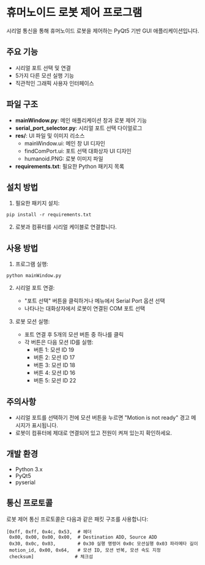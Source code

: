 # 휴머노이드 로봇 제어 프로그램

시리얼 통신을 통해 휴머노이드 로봇을 제어하는 PyQt5 기반 GUI 애플리케이션입니다.

## 주요 기능

- 시리얼 포트 선택 및 연결
- 5가지 다른 모션 실행 기능
- 직관적인 그래픽 사용자 인터페이스

## 파일 구조

- **mainWindow.py**: 메인 애플리케이션 창과 로봇 제어 기능
- **serial_port_selector.py**: 시리얼 포트 선택 다이얼로그
- **res/**: UI 파일 및 이미지 리소스
  - mainWindow.ui: 메인 창 UI 디자인
  - findComPort.ui: 포트 선택 대화상자 UI 디자인
  - humanoid.PNG: 로봇 이미지 파일
- **requirements.txt**: 필요한 Python 패키지 목록

## 설치 방법

1. 필요한 패키지 설치:
```
pip install -r requirements.txt
```

2. 로봇과 컴퓨터를 시리얼 케이블로 연결합니다.

## 사용 방법

1. 프로그램 실행:
```
python mainWindow.py
```

2. 시리얼 포트 연결:
   - "포트 선택" 버튼을 클릭하거나 메뉴에서 Serial Port 옵션 선택
   - 나타나는 대화상자에서 로봇이 연결된 COM 포트 선택

3. 로봇 모션 실행:
   - 포트 연결 후 5개의 모션 버튼 중 하나를 클릭
   - 각 버튼은 다음 모션 ID를 실행:
     - 버튼 1: 모션 ID 19
     - 버튼 2: 모션 ID 17
     - 버튼 3: 모션 ID 18
     - 버튼 4: 모션 ID 16
     - 버튼 5: 모션 ID 22

## 주의사항

- 시리얼 포트를 선택하기 전에 모션 버튼을 누르면 "Motion is not ready" 경고 메시지가 표시됩니다.
- 로봇이 컴퓨터에 제대로 연결되어 있고 전원이 켜져 있는지 확인하세요.

## 개발 환경

- Python 3.x
- PyQt5
- pyserial

## 통신 프로토콜

로봇 제어 통신 프로토콜은 다음과 같은 패킷 구조를 사용합니다:
```
[0xff, 0xff, 0x4c, 0x53,  # 헤더
 0x00, 0x00, 0x00, 0x00,  # Destination ADD, Source ADD
 0x30, 0x0c, 0x03,        # 0x30 실행 명령어 0x0c 모션실행 0x03 파라메타 길이
 motion_id, 0x00, 0x64,   # 모션 ID, 모션 반복, 모션 속도 지정
 checksum]               # 체크섬
``` 